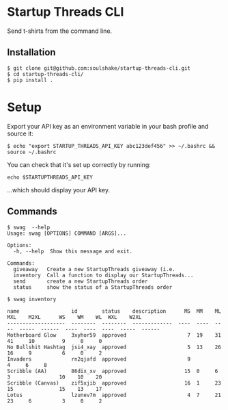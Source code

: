 # Startup Threads CLI

Send t-shirts from the command line.

## Installation

```
$ git clone git@github.com:soulshake/startup-threads-cli.git
$ cd startup-threads-cli/
$ pip install .
```


# Setup

Export your API key as an environment variable in your bash profile and source it:

```
$ echo "export STARTUP_THREADS_API_KEY abc123def456" >> ~/.bashrc && source ~/.bashrc
```

You can check that it's set up correctly by running:

```
echo $STARTUPTHREADS_API_KEY
```

...which should display your API key.


## Commands

```
$ swag  --help
Usage: swag [OPTIONS] COMMAND [ARGS]...

Options:
  -h, --help  Show this message and exit.

Commands:
  giveaway   Create a new StartupThreads giveaway (i.e.
  inventory  Call a function to display our StartupThreads...
  send       create a new StartupThreads order
  status     show the status of a StartupThreads order
```

```
$ swag inventory

name                 id        status    description      MS  MM    ML    MXL    M2XL      WS    WM    WL  WXL    W2XL  
-------------------  --------  --------  -------------  ----  ----  ----  -----  ------  ----  ----  ----  -----  ------
Motherboard Glow     3xyhor59  approved                    7  19    31    41     10         9     0     0              
No Bullshit Hashtag  jsi4_xay  approved                    5  13    26    16     9          6     0     2             
Invaders             rn2qjafd  approved                    9                                4     6     8            
Scribble (AA)        86dix_xv  approved                   15  0     6     3                10    10    20           
Scribble (Canvas)    zif5xjib  approved                   16  1     23    15               15    13    17          
Lotus                lzunev7m  approved                    4  7     21    23     6          3     0     2         

```


